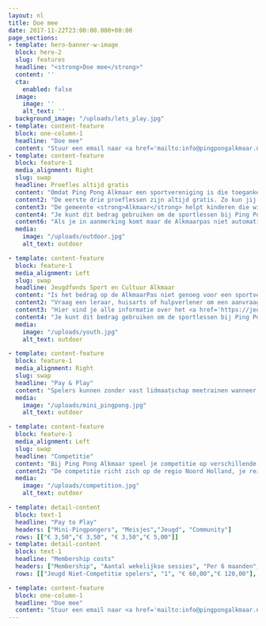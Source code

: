 ```yaml
---
layout: nl
title: Doe mee
date: 2017-11-22T23:00:00.000+00:00
page_sections:
- template: hero-banner-w-image
  block: hero-2
  slug: features
  headline: "<strong>Doe mee</strong>"
  content: ''
  cta:
    enabled: false
  image:
    image: ''
    alt_text: ''
  background_image: "/uploads/lets_play.jpg"
- template: content-feature
  block: one-column-1
  headline: "Doe mee"
  content: "Stuur een email naar <a href='mailto:info@pingpongalkmaar.nl'>info@pingpongalkmaar.nl</a> om je aan te melden. De eerste 3 lessen zijn gratis."
- template: content-feature
  block: feature-1
  media_alignment: Right
  slug: swap
  headline: Proefles altijd gratis
  content: "Omdat Ping Pong Alkmaar een sportvereniging is die toegankelijk is voor iedereen, bieden we lidmaatschappen aan die flexibel opgezet zijn en de vrijheid bieden om te sporten zoals jij wilt. We bieden als een van de weinig sportverenigingen in Alkmaar het Pay & Play lidmaatschap aan. Als je de smaak te pakken hebt kun je een half jaar of jaar lidmaatschap afsluiten bij ons. Je kiest voor 2, 3 of 4 per per week trainen."
  content2: "De eerste drie proeflessen zijn altijd gratis. Zo kun jij ontdekken hoe leuk tafeltennis is en de sfeer proeven bij onze trainingen"
  content3: "De gemeente <strong>Alkmaar</strong> helpt kinderen die willen sporten met het betalen van het lidmaatschap. Als je hiervoor in aanmerking komt en automatisch een gratis <strong>AlkmaarPas</strong> ontvangen hebt dan krijgen jouw kinderen hun eigen pas. Op de AlkmaarPas staat een tegoed voor kinderen om sportlessen van te betalen."
  content4: "Je kunt dit bedrag gebruiken om de sportlessen bij Ping Pong Alkmaar te betalen. We helpen ouders en begeleiders graag als ze hier vragen over hebben."
  content6: "Als je in aanmerking komt maar de Alkmaarpas niet automatisch ontvangen hebt neem dan contact op met <a href='https://www.haltewerk.nl/alkmaarpas' target='_blank'>Halte Werk</a>"
  media:
    image: "/uploads/outdoor.jpg"
    alt_text: outdoor

- template: content-feature
  block: feature-1
  media_alignment: Left
  slug: swap
  headline: Jeugdfonds Sport en Cultuur Alkmaar
  content: "Is het bedrag op de AlkmaarPas niet genoeg voor een sportvereniging of muziekles voor je kind tussen 4 en 17 jaar? Dan is er het Jeugdfonds Sport en Cultuur Alkmaar."
  content2: "Vraag een leraar, huisarts of hulpverlener om een aanvraag bij dit fonds te doen.Gebruik de bijdrage van het fonds om contributie, kleding en benodigdheden mee te betalen.Ouders kunnen tijdelijk ook zélf € 50 aanvragen"
  content3: "Hier vind je alle informatie over het <a href='https://jeugdfondssportencultuur.nl/fondsen/alkmaar/' target='_blank'>Jeugdfonds Sport en Cultuur Alkmaar</a>"
  content4: "Je kunt dit bedrag gebruiken om de sportlessen bij Ping Pong Alkmaar te betalen. We helpen ouders en begeleiders graag als ze hier vragen over hebben."
  media:
    image: "/uploads/youth.jpg"
    alt_text: outdoor

- template: content-feature
  block: feature-1
  media_alignment: Right
  slug: swap
  headline: "Pay & Play"
  content: "Spelers kunnen zonder vast lidmaatschap meetrainen wanneer het hen uitkomt. Jeugdspelers (4 t/m 18 jaar)  betalen € 3,50 per les en volwassenen € 5. Je zit nergens aan vast en bent altijd welkom bij een van de community sessions."
  media:
    image: "/uploads/mini_pingpong.jpg"
    alt_text: outdoor

- template: content-feature
  block: feature-1
  media_alignment: Left
  slug: swap
  headline: "Competitie"
  content: "Bij Ping Pong Alkmaar speel je competitie op verschillende niveaus. De wedstrijden worden gemiddeld 20 keer per jaar gespeeld, thuis of uit. Een wedstrijd duurt ongeveer 3 uur en vinden plaats op zaterdag. De starttijden van de uitwedstrijden variëren per club."
  content2: "De competitie richt zich op de regio Noord Holland, je reist maximaal 45 minuten naar een uitwedstrijd bij de club die het verst van Alkmaar ligt. Ouders van jeugdspelers die competitie spelen zorgen zelf voor de aanwezigheid van de speler op de uit locatie."
  media:
    image: "/uploads/competition.jpg"
    alt_text: outdoor

- template: detail-content
  block: text-1
  headline: "Pay to Play"
  headers: ["Mini-Pingpongers", "Meisjes","Jeugd", "Community"]
  rows: [["€ 3,50","€ 3,50", "€ 3,50","€ 5,00"]]
- template: detail-content
  block: text-1
  headline: "Membership costs"
  headers: ["Membership", "Aantal wekelijkse sessies", "Per 6 maanden", "Per jaar"]
  rows: [["Jeugd Niet-Competitie spelers", "1", "€ 60,00","€ 120,00"], ["Jeugd Niet-Competitie spelers","2", "€ 145,00","€ 290,00"], ["Jeugd Competitie spelers", "2", "€ 97,50","€ 195,00"], ["Jeugd Competitie spelers", "3", "€ 170,00","€ 340,00"], ["Senior Niet-Competitie spelers", "1", "€ 70,00","€ 140,00"], ["Senior Competitie spelers", "1", "€ 87,00","€ 174,00"], ["Senior Competitie spelers", "2", "€ 155,00","€ 310,00"], ["Senior Competitie spelers", "3", "€ 180,00","€ 360,00"]]

- template: content-feature
  block: one-column-1
  headline: "Doe mee"
  content: "Stuur een email naar <a href='mailto:info@pingpongalkmaar.nl'>info@pingpongalkmaar.nl</a> om je aan te melden. De eerste 3 lessen zijn gratis."
---
```

